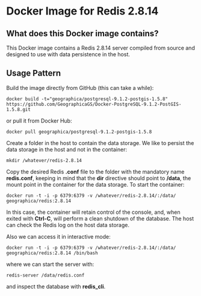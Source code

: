 Docker Image for Redis 2.8.14
=============================

What does this Docker image contains?
-------------------------------------
This Docker image contains a Redis 2.8.14 server compiled from source and
designed to use with data persistence in the host.

Usage Pattern
-------------
Build the image directly from GitHub (this can take a while):

    docker build -t="geographica/postgresql-9.1.2-postgis-1.5.8"
	https://github.com/GeographicaGS/Docker-PostgreSQL-9.1.2-PostGIS-1.5.8.git

or pull it from Docker Hub:

    docker pull geographica/postgresql-9.1.2-postgis-1.5.8

Create a folder in the host to contain the data storage. We like to persist the
data storage in the host and not in the container:

    mkdir /whatever/redis-2.8.14

Copy the desired Redis __.conf__ file to the folder with the mandatory name
__redis.conf__, keeping in mind that the __dir__ directive should point to
__/data__, the mount point in the container for the data storage. To start the
container:

    docker run -t -i -p 6379:6379 -v /whatever/redis-2.8.14/:/data/
    geographica/redis:2.8.14

In this case, the container will retain control of the console, and, when exited
with __Ctrl-C__, will perform a clean shutdown of the database. The host can
check the Redis log on the host data storage.

Also we can access it in interactive mode:

    docker run -t -i -p 6379:6379 -v /whatever/redis-2.8.14/:/data/
    geographica/redis:2.8.14 /bin/bash

where we can start the server with:

    redis-server /data/redis.conf

and inspect the database with __redis_cli__.

